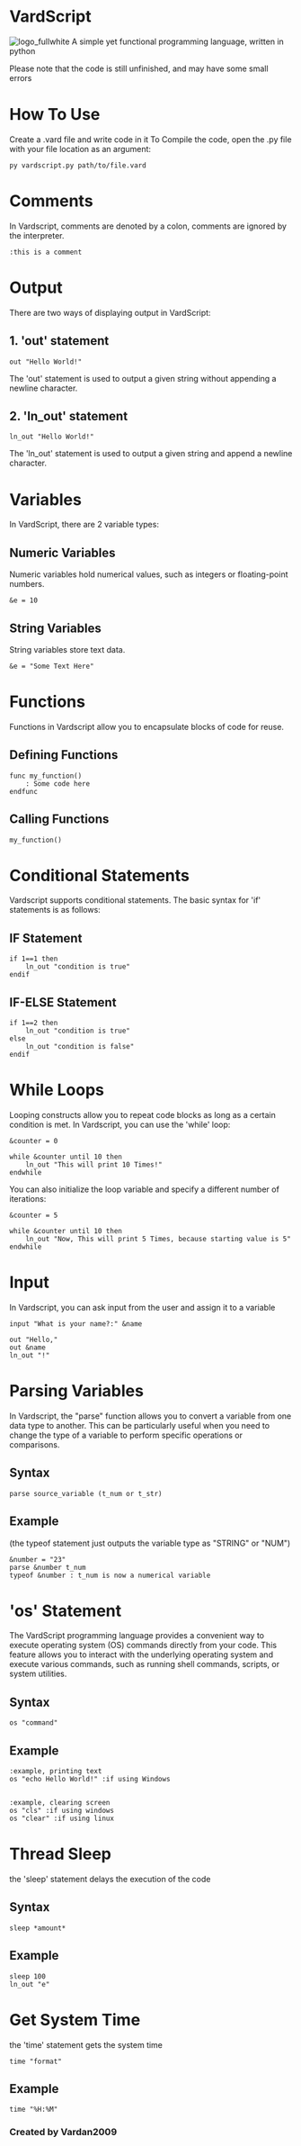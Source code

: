# VardScript
![logo_fullwhite](https://github.com/Vardan2009/VardScript/assets/70532109/b67d43f4-d64e-4be5-9a35-ed08ed4acaa7)
A simple yet functional programming language, written in python

Please note that the code is still unfinished, and may have some small errors

# How To Use
Create a .vard file and write code in it
To Compile the code, open the .py file with your file location as an argument:
```
py vardscript.py path/to/file.vard
```

# Comments
In Vardscript, comments are denoted by a colon, comments are ignored by the interpreter.
```
:this is a comment
```

# Output
There are two ways of displaying output in VardScript:

## 1. 'out' statement
```
out "Hello World!"
```
The 'out' statement is used to output a given string without appending a newline character.

## 2. 'ln_out' statement
```
ln_out "Hello World!"
```
The 'ln_out' statement is used to output a given string and append a newline character.

# Variables

In VardScript, there are 2 variable types:

## Numeric Variables
Numeric variables hold numerical values, such as integers or floating-point numbers.
```
&e = 10
```

## String Variables
String variables store text data.
```
&e = "Some Text Here"
```

# Functions
Functions in Vardscript allow you to encapsulate blocks of code for reuse.

## Defining Functions
```
func my_function()
    : Some code here
endfunc
```
## Calling Functions
```
my_function()
```

# Conditional Statements

Vardscript supports conditional statements. The basic syntax for 'if' statements is as follows:

## IF Statement
```
if 1==1 then
    ln_out "condition is true"
endif
```

## IF-ELSE Statement
```
if 1==2 then
    ln_out "condition is true"
else
    ln_out "condition is false"
endif
```

# While Loops
Looping constructs allow you to repeat code blocks as long as a certain condition is met. In Vardscript, you can use the 'while' loop:

```
&counter = 0

while &counter until 10 then
    ln_out "This will print 10 Times!"
endwhile
```

You can also initialize the loop variable and specify a different number of iterations:

```
&counter = 5

while &counter until 10 then
    ln_out "Now, This will print 5 Times, because starting value is 5"
endwhile
```

# Input
In Vardscript, you can ask input from the user and assign it to a variable
```
input "What is your name?:" &name

out "Hello,"
out &name
ln_out "!"

```

# Parsing Variables
In Vardscript, the "parse" function allows you to convert a variable from one data type to another. This can be particularly useful when you need to change the type of a variable to perform specific operations or comparisons.

## Syntax
```
parse source_variable (t_num or t_str)
```

## Example
(the typeof statement just outputs the variable type as "STRING" or "NUM")
```
&number = "23"
parse &number t_num
typeof &number : t_num is now a numerical variable
```
# 'os' Statement
The VardScript programming language provides a convenient way to execute operating system (OS) commands directly from your code. This feature allows you to interact with the underlying operating system and execute various commands, such as running shell commands, scripts, or system utilities.

## Syntax

```
os "command"
```

## Example

```
:example, printing text
os "echo Hello World!" :if using Windows


:example, clearing screen
os "cls" :if using windows
os "clear" :if using linux
```

# Thread Sleep
the 'sleep' statement delays the execution of the code
## Syntax
```
sleep *amount*
```
## Example
```
sleep 100
ln_out "e"
```

# Get System Time
the 'time' statement gets the system time

```
time "format"
```
## Example
```
time "%H:%M"
```


### Created by Vardan2009
